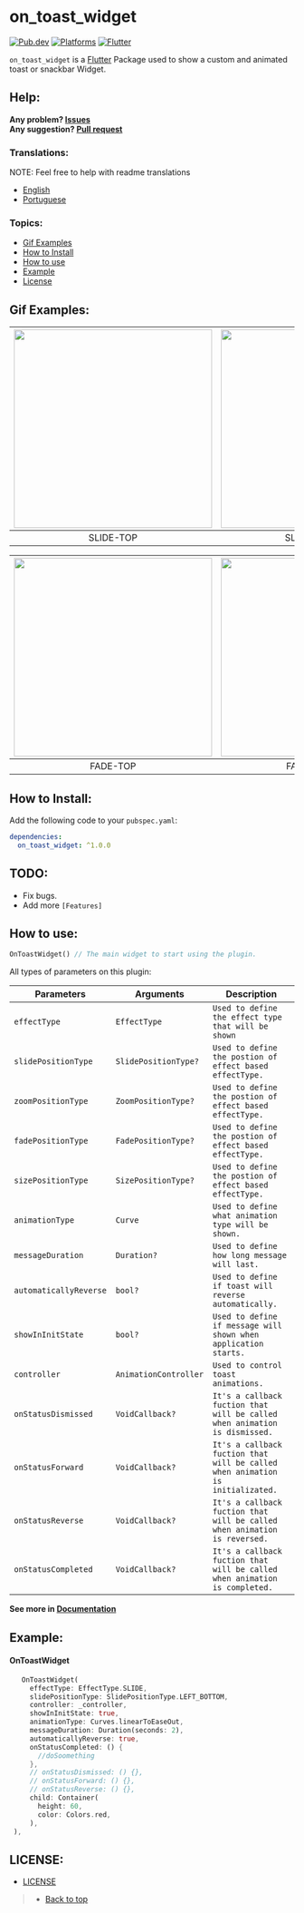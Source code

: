 # on_toast_widget

[![Pub.dev](https://img.shields.io/pub/v/on_toast_widget?color=9cf&label=Pub.dev&style=flat-square)](https://pub.dev/packages/on_toast_widget)
[![Platforms](https://img.shields.io/badge/Platforms-Android%20%7C%20IOS%20%7C%20Web%20%7C%20MacOs%20%7C%20Linux%20%7C%20Windows-9cf?&style=flat-square)](https://www.android.com/)
[![Flutter](https://img.shields.io/badge/Language-Flutter%20%7C%20Null--Safety-9cf?logo=flutter&style=flat-square)](https://www.flutter.dev/)

`on_toast_widget` is a [Flutter](https://flutter.dev/) Package used to show a custom and animated toast or snackbar Widget.

## Help:

**Any problem? [Issues](https://github.com/LucasPJS/on_toast_widget/issues)** <br>
**Any suggestion? [Pull request](https://github.com/LucasPJS/on_toast_widget/pulls)**

### Translations:

NOTE: Feel free to help with readme translations

* [English](README.md)
* [Portuguese](README.pt-BR.md)

### Topics:

* [Gif Examples](#gif-examples)
* [How to Install](#how-to-install)
* [How to use](#how-to-use)
* [Example](#example)
* [License](#license)

## Gif Examples:
| <img src="https://i.imgur.com/QBtPoSj.gif" height="350"/> | <img src="https://i.imgur.com/PvTf3Zu.gif" height="350"/> | <img src="https://i.imgur.com/Mw7wZAo.gif" height="350"/> | <img src="https://i.imgur.com/9Wyj7YC.gif" height="350"/> |
|:---:|:---:|:---:|:---:|
| SLIDE-TOP | SLIDE-BOTTOM | ZOOM-TOP | ZOOM-BOTTOM |

| <img src="https://i.imgur.com/XvKHlUZ.gif" height="350"/> | <img src="https://i.imgur.com/kywlzw9.gif" height="350"/> | <img src="https://i.imgur.com/J0RqzXR.gif" height="350"/> | <img src="https://i.imgur.com/k9QaWay.gif" height="350"/> |
|:---:|:---:|:---:|:---:|
| FADE-TOP | FADE-BOTTOM | SIZE-TOP | SIZE-CENTER |

## How to Install:
Add the following code to your `pubspec.yaml`:
```yaml
dependencies:
  on_toast_widget: ^1.0.0
```

<!-- ## Some Features:

* :( -->

## TODO:

* Fix bugs.
* Add more `[Features]`

## How to use:

```dart
OnToastWidget() // The main widget to start using the plugin.
```
All types of parameters on this plugin:

|  Parameters  |   Arguments   |   Description   |
|--------------|-----------------|-----------------|
| `effectType` | `EffectType` | `Used to define the effect type that will be shown` | <br>
| `slidePositionType` | `SlidePositionType?` | `Used to define the postion of effect based effectType.` | <br>
| `zoomPositionType` | `ZoomPositionType?` | `Used to define the postion of effect based effectType.` | <br>
| `fadePositionType` | `FadePositionType?` | `Used to define the postion of effect based effectType.` | <br>
| `sizePositionType` | `SizePositionType?` | `Used to define the postion of effect based effectType.` | <br>
| `animationType` | `Curve` | `Used to define what animation type will be shown.` | <br>
| `messageDuration` | `Duration?` | `Used to define how long message will last.` | <br>
| `automaticallyReverse` | `bool?` | `Used to define if toast will reverse automatically.` | <br>
| `showInInitState` | `bool?` | `Used to define if message will shown when application starts.` | <br>
| `controller` | `AnimationController` | `Used to control toast animations.` | <br>
| `onStatusDismissed` | `VoidCallback?` | `It's a callback fuction that will be called when animation is dismissed.` | <br>
| `onStatusForward` | `VoidCallback?` | `It's a callback fuction that will be called when animation is initializated.` | <br>
| `onStatusReverse` | `VoidCallback?` | `It's a callback fuction that will be called when animation is reversed.` | <br>
| `onStatusCompleted` | `VoidCallback?` | `It's a callback fuction that will be called when animation is completed.` | <br>

**See more in [Documentation](https://pub.dev/documentation/on_toast_widget/latest/on_toast_widget/on_toast_widget-library.html)**

## Example:

#### OnToastWidget
```dart
   OnToastWidget(
     effectType: EffectType.SLIDE,
     slidePositionType: SlidePositionType.LEFT_BOTTOM,
     controller: _controller,
     showInInitState: true,
     animationType: Curves.linearToEaseOut,
     messageDuration: Duration(seconds: 2),
     automaticallyReverse: true,
     onStatusCompleted: () {
       //doSoomething
     },
     // onStatusDismissed: () {},
     // onStatusForward: () {},
     // onStatusReverse: () {},
     child: Container(
       height: 60,
       color: Colors.red,
     ),
 ),
```

## LICENSE:

* [LICENSE](https://github.com/LucasPJS/on_toast_widget/blob/main/LICENSE)

> * [Back to top](#on_toast_widget)